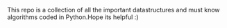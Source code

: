 This repo is a collection of all the important datastructures and must know algorithms coded in Python.Hope its helpful :)

